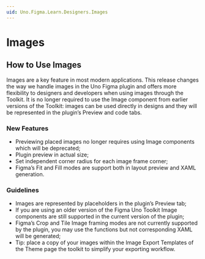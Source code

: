 ```yaml
---
uid: Uno.Figma.Learn.Designers.Images
---
```


# Images

## How to Use Images

Images are a key feature in most modern applications. This release changes the way we handle images in the Uno Figma plugin and offers more flexibility to designers and developers when using images through the Toolkit. It is no longer required to use the Image component from earlier versions of the Toolkit: images can be used directly in designs and they will be represented in the plugin’s Preview and code tabs.

### New Features
* Previewing placed images no longer requires using Image components which will be deprecated;
* Plugin preview in actual size;
* Set independent corner radius for each image frame corner;
* Figma’s Fit and Fill modes are support both in layout preview and XAML generation.

### Guidelines
* Images are represented by placeholders in the plugin’s Preview tab;
* If you are using an older version of the Figma Uno Toolkit Image components are still supported in the current version of the plugin;
* Figma’s Crop and Tile Image framing modes are not currently supported by the plugin, you may use the functions but not corresponding XAML will be generated;
* Tip: place a copy of your images within the Image Export Templates of the Theme page the toolkit to simplify your exporting workflow.